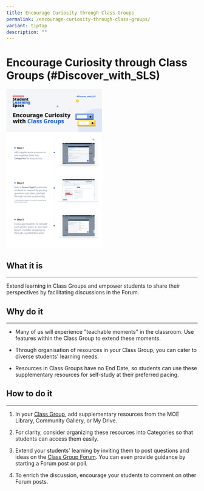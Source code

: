 ```yaml
---
title: Encourage Curiosity through Class Groups
permalink: /encourage-curiosity-through-class-groups/
variant: tiptap
description: ""
---
```

<h1>Encourage Curiosity through Class Groups (#Discover_with_SLS)</h1>
<div class="isomer-image-wrapper">
<img style="width:50%" height="auto" width="100%" src="/images/2Teacher/Marcomms/SLS%20Superhero%20Quiz/Discover%2001.png">
</div>
<h2>What it is</h2>
<hr>
<p>Extend learning in Class Groups and empower students to share their perspectives
by facilitating discussions in the Forum.</p>
<h2>Why do it</h2>
<hr>
<ul data-tight="true" class="tight">
<li>
<p>Many of us will experience "teachable moments" in the classroom. Use features
within the Class Group to extend these moments.</p>
</li>
<li>
<p>Through organisation of resources in your Class Group, you can cater to
diverse students' learning needs.</p>
</li>
<li>
<p>Resources in Class Groups have no End Date, so students can use these
supplementary resources for self-study at their preferred pacing.</p>
</li>
</ul>
<h2>How to do it</h2>
<hr>
<ol data-tight="true" class="tight">
<li>
<p>In your <a href="/teacher-user-guide/organise/manage-class-group-resources/" rel="noopener noreferrer nofollow" target="_blank">Class Group</a>,
add supplementary resources from the MOE Library, Community Gallery, or
My Drive.</p>
</li>
<li>
<p>For clarity, consider organizing these resources into Categories so that
students can access them easily.</p>
</li>
<li>
<p>Extend your students' learning by inviting them to post questions and
ideas on the <a href="/teacher-user-guide/collaborate/about-the-forum/" rel="noopener noreferrer nofollow" target="_blank">Class Group Forum</a>.
You can even provide guidance by starting a Forum post or poll.</p>
</li>
<li>
<p>To enrich the discussion, encourage your students to comment on other
Forum posts.</p>
</li>
</ol>
<p></p>
